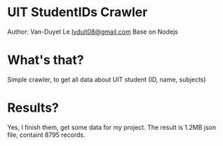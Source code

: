 # UIT StudentIDs Crawler

Author: Van-Duyet Le <lvduit08@gmail.com>
Base on Nodejs

# What's that?
Simple crawler, to get all data about UIT student (ID, name, subjects)

# Results?
Yes, I finish them, get some data for my project. 
The result is 1.2MB json file, containt 8795 records.

